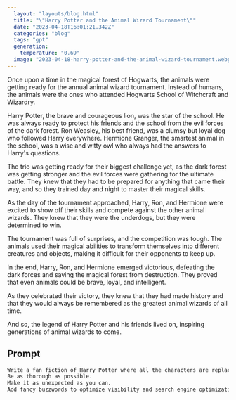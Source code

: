 ```yaml
---
  layout: "layouts/blog.html"
  title: "\"Harry Potter and the Animal Wizard Tournament\""
  date: "2023-04-18T16:01:21.342Z"
  categories: "blog"
  tags: "gpt"
  generation: 
    temperature: "0.69"
  image: "2023-04-18-harry-potter-and-the-animal-wizard-tournament.webp"
---
```

Once upon a time in the magical forest of Hogwarts, the animals were getting ready for the annual animal wizard tournament. Instead of humans, the animals were the ones who attended Hogwarts School of Witchcraft and Wizardry.

Harry Potter, the brave and courageous lion, was the star of the school. He was always ready to protect his friends and the school from the evil forces of the dark forest. Ron Weasley, his best friend, was a clumsy but loyal dog who followed Harry everywhere. Hermione Granger, the smartest animal in the school, was a wise and witty owl who always had the answers to Harry's questions.

The trio was getting ready for their biggest challenge yet, as the dark forest was getting stronger and the evil forces were gathering for the ultimate battle. They knew that they had to be prepared for anything that came their way, and so they trained day and night to master their magical skills.

As the day of the tournament approached, Harry, Ron, and Hermione were excited to show off their skills and compete against the other animal wizards. They knew that they were the underdogs, but they were determined to win.

The tournament was full of surprises, and the competition was tough. The animals used their magical abilities to transform themselves into different creatures and objects, making it difficult for their opponents to keep up.

In the end, Harry, Ron, and Hermione emerged victorious, defeating the dark forces and saving the magical forest from destruction. They proved that even animals could be brave, loyal, and intelligent.

As they celebrated their victory, they knew that they had made history and that they would always be remembered as the greatest animal wizards of all time.

And so, the legend of Harry Potter and his friends lived on, inspiring generations of animal wizards to come.


## Prompt
```markdown
Write a fan fiction of Harry Potter where all the characters are replaced by animals.
Be as thorough as possible.
Make it as unexpected as you can.
Add fancy buzzwords to optimize visibility and search engine optimization.
```
